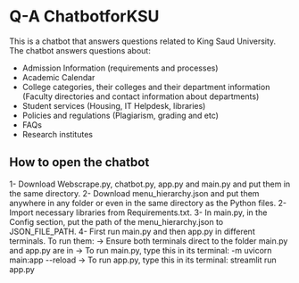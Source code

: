 # Q-A ChatbotforKSU

This is a chatbot that answers questions related to King Saud University. 
The chatbot answers questions about:
- Admission Information (requirements and processes)
- Academic Calendar
- College categories, their colleges and their department information (Faculty directories and contact information about departments)
- Student services (Housing, IT Helpdesk, libraries)
- Policies and regulations (Plagiarism, grading and etc)
- FAQs
- Research institutes

## How to open the chatbot 

1- Download Webscrape.py, chatbot.py, app.py and  main.py and put them in the same directory.
2- Download menu_hierarchy.json and put them anywhere in any folder or even in the same directory as the Python files. 
2- Import necessary libraries from Requirements.txt.
3- In main.py, in the Config section, put the path of the menu_hierarchy.json to JSON_FILE_PATH.
4- First run main.py and then app.py in different terminals. To run them:
    -> Ensure both terminals direct to the folder main.py and app.py are in
    -> To run main.py, type this in its terminal: -m uvicorn main:app --reload
    -> To run app.py, type this in its terminal: streamlit run app.py
